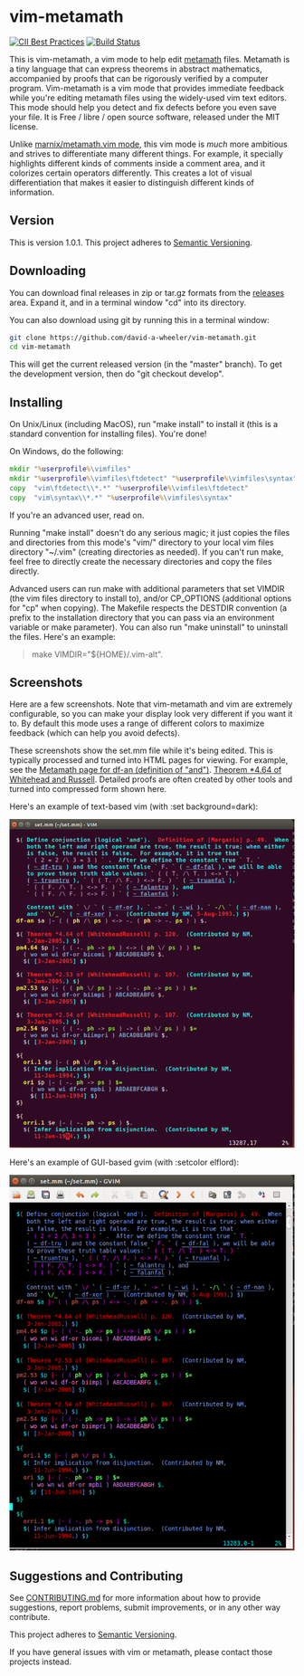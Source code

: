 # vim-metamath

[![CII Best Practices](https://bestpractices.coreinfrastructure.org/projects/240/badge)](https://bestpractices.coreinfrastructure.org/projects/240)
[![Build Status](https://travis-ci.org/david-a-wheeler/vim-metamath.svg?branch=master)](https://travis-ci.org/david-a-wheeler/vim-metamath)

This is vim-metamath, a vim mode to help edit
[metamath](http://metamath.org/) files.
Metamath is a tiny language that can express theorems in abstract mathematics,
accompanied by proofs that can be rigorously verified by a computer program.
Vim-metamath is a vim mode that provides immediate feedback
while you're editing metamath files using the widely-used vim text editors.
This mode should help you detect and fix defects before you even save your file.
It is Free / libre / open source software, released under the MIT license.

Unlike
[marnix/metamath.vim mode](https://github.com/marnix/metamath.vim),
this vim mode is *much* more ambitious and strives to differentiate
many different things.
For example, it specially highlights different kinds of comments
inside a comment area, and it colorizes certain operators differently.
This creates a lot of visual differentiation that makes it easier to
distinguish different kinds of information.

## Version

This is version 1.0.1.
This project adheres to [Semantic Versioning](http://semver.org/).

## Downloading

You can download final releases in zip or tar.gz formats from the
[releases](https://github.com/david-a-wheeler/vim-metamath/releases) area.
Expand it, and in a terminal window "cd" into its directory.

You can also download using git by running this in a terminal window:

~~~~sh
git clone https://github.com/david-a-wheeler/vim-metamath.git
cd vim-metamath
~~~~

This will get the current released version (in the "master" branch).
To get the development version, then do "git checkout develop".

## Installing

On Unix/Linux (including MacOS), run "make install"
to install it (this is a standard convention for installing files).
You're done!

On Windows, do the following:

~~~~cmd
mkdir "%userprofile%\vimfiles"
mkdir "%userprofile%\vimfiles\ftdetect" "%userprofile%\vimfiles\syntax"
copy  "vim\ftdetect\\*.*" "%userprofile%\vimfiles\ftdetect"
copy  "vim\syntax\\*.*" "%userprofile%\vimfiles\syntax"
~~~~

If you're an advanced user, read on.

Running "make install" doesn't do any serious magic;
it just copies the files and directories from this mode's "vim/" directory
to your local vim files directory "~/.vim"
(creating directories as needed).
If you can't run make, feel free to directly create the necessary directories
and copy the files directly.

Advanced users can run make with additional parameters that set
VIMDIR (the vim files directory to install to), and/or
CP\_OPTIONS (additional options for "cp" when copying).
The Makefile respects the DESTDIR convention
(a prefix to the installation directory that you can pass via
an environment variable or make parameter).
You can also run "make uninstall" to uninstall the files.
Here's an example:

> make VIMDIR="${HOME}/.vim-alt".

## Screenshots

Here are a few screenshots.
Note that vim-metamath and vim are extremely configurable, so you
can make your display look very different if you want it to.
By default this mode uses a range of different colors to
maximize feedback (which can help you avoid defects).

These screenshots show the set.mm file while it's being edited.
This is typically processed and turned into HTML pages for viewing.
For example, see the
[Metamath page for df-an (definition of "and")](http://us.metamath.org/mpegif/df-an.html).
[Theorem *4.64 of Whitehead and Russell](http://us.metamath.org/mpegif/pm4.64.html).
Detailed proofs are often created by other tools and turned into compressed
form shown here.

Here's an example of text-based vim (with :set background=dark):

![Vim metamath screenshot](https://github.com/david-a-wheeler/vim-metamath/blob/master/vim-metamath-screenshot.png)

Here's an example of GUI-based gvim (with :setcolor elflord):

![GVim metamath screenshot](https://github.com/david-a-wheeler/vim-metamath/blob/master/gvim-metamath-elflord.png)

## Suggestions and Contributing

See [CONTRIBUTING.md](./CONTRIBUTING.md)
for more information about how to provide suggestions,
report problems, submit improvements, or in any other way contribute.

This project adheres to [Semantic Versioning](http://semver.org/).

If you have general issues with vim or metamath, please contact those
projects instead.
